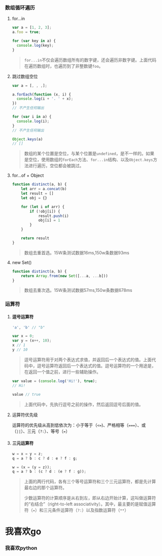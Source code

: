 ### 数组循环遍历

1. for...in

   ```javascript
   var a = [1, 2, 3];
   a.foo = true;
   
   for (var key in a) {
     console.log(key);
   }
   ```

   > `for...in`不仅会遍历数组所有的数字键，还会遍历非数字键。上面代码在遍历数组时，也遍历到了非整数键`foo`。

2. 跳过数组空位

   ```javascript
   var a = [, , ,];
   
   a.forEach(function (x, i) {
     console.log(i + '. ' + x);
   })
   // 不产生任何输出
   
   for (var i in a) {
     console.log(i);
   }
   // 不产生任何输出
   
   Object.keys(a)
   // []
   ```

   > 数组的某个位置是空位，与某个位置是`undefined`，是不一样的。如果是空位，使用数组的`forEach`方法、`for...in`结构、以及`Object.keys`方法进行遍历，空位都会被跳过。
   
3. for...of + Object

   ```javascript
   function distinct(a, b) {
       let arr = a.concat(b)
       let result = []
       let obj = {}
   
       for (let i of arr) {
           if (!obj[i]) {
               result.push(i)
               obj[i] = 1
           }
       }
   
       return result
   }
   ```

   > 数组去重首选。15W条测试数据16ms,150w条数据93ms

4. new Set()

   ```javascript
   function distinct(a, b) {
       return Array.from(new Set([...a, ...b]))
   }
   ```

   > 数组去重次选。15W条测试数据57ms,150w条数据678ms

### 运算符

1. #### 	逗号运算符

   ```javascript
   'a', 'b' // "b"
   
   var x = 0;
   var y = (x++, 10);
   x // 1
   y // 10
   ```

   > 逗号运算符用于对两个表达式求值，并返回后一个表达式的值。上面代码中，逗号运算符返回后一个表达式的值。逗号运算符的一个用途是，在返回一个值之前，进行一些辅助操作。

   ```javascript
   var value = (console.log('Hi!'), true);
   // Hi!
   
   value // true
   ```

   > 上面代码中，先执行逗号之前的操作，然后返回逗号后面的值。

2. 运算符优先级

   运算符的优先级从高到低依次为：小于等于（`<=`)、严格相等（`===`）、或（`||`）、三元（`?:`）、等号（`=`）
   
3. #### 三元运算符

   ```javascript
   w = x = y = z;
   q = a ? b : c ? d : e ? f : g;
   ```

   ```javascript
   w = (x = (y = z));
   q = a ? b : (c ? d : (e ? f : g));
   ```

   > 上面的两行代码，各有三个等号运算符和三个三元运算符，都是先计算最右边的那个运算符。
   >
   > 少数运算符的计算顺序是从右到左，即从右边开始计算，这叫做运算符的“右结合”（right-to-left associativity）。其中，最主要的是赋值运算符（`=`）和三元条件运算符（`?:`）以及指数运算符（`**`）


# 我喜欢go
### 我喜欢python
